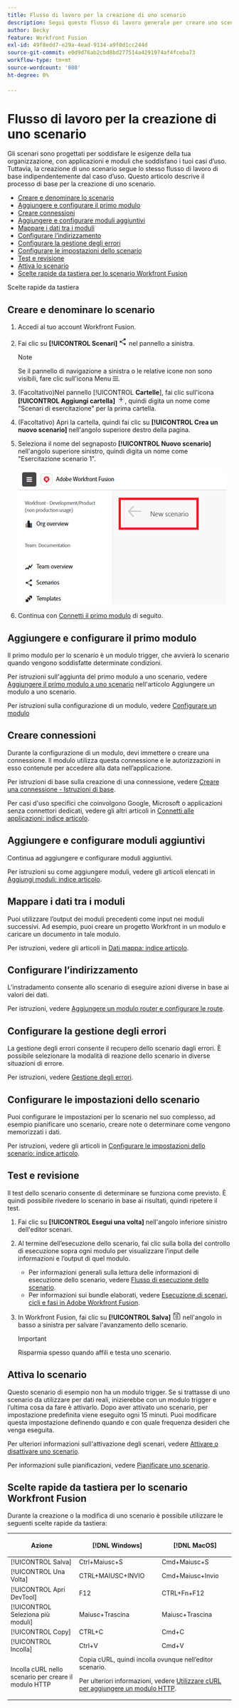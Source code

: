 ```yaml
---
title: Flusso di lavoro per la creazione di uno scenario
description: Segui questo flusso di lavoro generale per creare uno scenario
author: Becky
feature: Workfront Fusion
exl-id: 49f8edd7-e29a-4ead-9134-a9f0d1cc244d
source-git-commit: e0d9d76ab2cbd8bd277514a4291974af4fceba73
workflow-type: tm+mt
source-wordcount: '808'
ht-degree: 0%

---
```


# Flusso di lavoro per la creazione di uno scenario

Gli scenari sono progettati per soddisfare le esigenze della tua organizzazione, con applicazioni e moduli che soddisfano i tuoi casi d’uso. Tuttavia, la creazione di uno scenario segue lo stesso flusso di lavoro di base indipendentemente dal caso d’uso. Questo articolo descrive il processo di base per la creazione di uno scenario.


* [Creare e denominare lo scenario](#create-and-name-the-scenario)
* [Aggiungere e configurare il primo modulo](#configure-the-first-module)
* [Creare connessioni](#create-connections)
* [Aggiungere e configurare moduli aggiuntivi](#add-and-configure-additional-modules)
* [Mappare i dati tra i moduli](#map-data-between-modules)
* [Configurare l’indirizzamento](#configure-routing)
* [Configurare la gestione degli errori](#configure-error-handling)
* [Configurare le impostazioni dello scenario](#onfigure-scenario-settings)
* [Test e revisione](#test-and-revise)
* [Attiva lo scenario](#activate-the-scenario)
* [Scelte rapide da tastiera per lo scenario Workfront Fusion](#workfront-fusion-scenario-keyboard-shortcuts)

Scelte rapide da tastiera



## Creare e denominare lo scenario

1. Accedi al tuo account Workfront Fusion.
1. Fai clic su **[!UICONTROL Scenari]** ![Icona Scenari](assets/scenarios-icon.png) nel pannello a sinistra.

   >[!NOTE]
   >
   >Se il pannello di navigazione a sinistra o le relative icone non sono visibili, fare clic sull&#39;icona Menu ![Menu](assets/main-menu-icon-left-nav.png).

1. (Facoltativo)Nel pannello [!UICONTROL **Cartelle**], fai clic sull&#39;icona **[!UICONTROL Aggiungi cartella]** ![Aggiungi cartella](assets/add-folder-icon.png), quindi digita un nome come &quot;Scenari di esercitazione&quot; per la prima cartella.

1. (Facoltativo) Apri la cartella, quindi fai clic su **[!UICONTROL Crea un nuovo scenario]** nell&#39;angolo superiore destro della pagina.

1. Seleziona il nome del segnaposto **[!UICONTROL Nuovo scenario]** nell&#39;angolo superiore sinistro, quindi digita un nome come &quot;Esercitazione scenario 1&quot;.

   ![Assegna un nome allo scenario](assets/name-the-scenario.png)

1. Continua con [Connetti il primo modulo](#2-connect-the-first-module) di seguito.

## Aggiungere e configurare il primo modulo

Il primo modulo per lo scenario è un modulo trigger, che avvierà lo scenario quando vengono soddisfatte determinate condizioni.

Per istruzioni sull&#39;aggiunta del primo modulo a uno scenario, vedere [Aggiungere il primo modulo a uno scenario](/help/workfront-fusion/create-scenarios/add-modules/add-a-module-basic.md#add-the-first-module-to-a-scenario) nell&#39;articolo Aggiungere un modulo a uno scenario.

Per istruzioni sulla configurazione di un modulo, vedere [Configurare un modulo](/help/workfront-fusion/create-scenarios/add-modules/configure-a-modules-settings.md)

## Creare connessioni

Durante la configurazione di un modulo, devi immettere o creare una connessione. Il modulo utilizza questa connessione e le autorizzazioni in esso contenute per accedere alla data nell’applicazione.

Per istruzioni di base sulla creazione di una connessione, vedere [Creare una connessione - Istruzioni di base](/help/workfront-fusion/create-scenarios/connect-to-apps/connect-to-fusion-general.md).

Per casi d&#39;uso specifici che coinvolgono Google, Microsoft o applicazioni senza connettori dedicati, vedere gli altri articoli in [Connetti alle applicazioni: indice articolo](/help/workfront-fusion/create-scenarios/connect-to-apps/connect-to-apps-toc.md).

## Aggiungere e configurare moduli aggiuntivi

Continua ad aggiungere e configurare moduli aggiuntivi.

Per istruzioni su come aggiungere moduli, vedere gli articoli elencati in [Aggiungi moduli: indice articolo](/help/workfront-fusion/create-scenarios/add-modules/add-modules-toc.md).

## Mappare i dati tra i moduli

Puoi utilizzare l’output dei moduli precedenti come input nei moduli successivi. Ad esempio, puoi creare un progetto Workfront in un modulo e caricare un documento in tale modulo.

Per istruzioni, vedere gli articoli in [Dati mappa: indice articolo](/help/workfront-fusion/create-scenarios/map-data/map-data-toc.md).

## Configurare l’indirizzamento

L’instradamento consente allo scenario di eseguire azioni diverse in base ai valori dei dati.

Per istruzioni, vedere [Aggiungere un modulo router e configurare le route](/help/workfront-fusion/create-scenarios/add-modules/router-module.md).

## Configurare la gestione degli errori

La gestione degli errori consente il recupero dello scenario dagli errori. È possibile selezionare la modalità di reazione dello scenario in diverse situazioni di errore.

Per istruzioni, vedere [Gestione degli errori](/help/workfront-fusion/create-scenarios/config-error-handling/error-handling.md).

## Configurare le impostazioni dello scenario

Puoi configurare le impostazioni per lo scenario nel suo complesso, ad esempio pianificare uno scenario, creare note o determinare come vengono memorizzati i dati.

Per istruzioni, vedere gli articoli in [Configurare le impostazioni dello scenario: indice articolo](/help/workfront-fusion/create-scenarios/config-scenarios-settings/config-scenario-settings-toc.md).

## Test e revisione

Il test dello scenario consente di determinare se funziona come previsto. È quindi possibile rivedere lo scenario in base ai risultati, quindi ripetere il test.

1. Fai clic su **[!UICONTROL Esegui una volta]** nell&#39;angolo inferiore sinistro dell&#39;editor scenari.
1. Al termine dell’esecuzione dello scenario, fai clic sulla bolla del controllo di esecuzione sopra ogni modulo per visualizzare l’input delle informazioni e l’output di quel modulo.

   * Per informazioni generali sulla lettura delle informazioni di esecuzione dello scenario, vedere [Flusso di esecuzione dello scenario](/help/workfront-fusion/references/scenarios/scenario-execution-flow.md).
   * Per informazioni sui bundle elaborati, vedere [Esecuzione di scenari, cicli e fasi in Adobe Workfront Fusion](/help/workfront-fusion/references/scenarios/scenario-execution-cycles-phases.md).

1. In Workfront Fusion, fai clic su **[!UICONTROL Salva]** ![Icona Salva](assets/save-icon.png) nell&#39;angolo in basso a sinistra per salvare l&#39;avanzamento dello scenario.

   >[!IMPORTANT]
   >
   >Risparmia spesso quando affili e testa uno scenario.

## Attiva lo scenario

Questo scenario di esempio non ha un modulo trigger. Se si trattasse di uno scenario da utilizzare per dati reali, inizierebbe con un modulo trigger e l’ultima cosa da fare è attivarlo. Dopo aver attivato uno scenario, per impostazione predefinita viene eseguito ogni 15 minuti. Puoi modificare questa impostazione definendo quando e con quale frequenza desideri che venga eseguita.

Per ulteriori informazioni sull&#39;attivazione degli scenari, vedere [Attivare o disattivare uno scenario](/help/workfront-fusion/manage-scenarios/activate-deactivate-scenarios.md).

Per informazioni sulle pianificazioni, vedere [Pianificare uno scenario](/help/workfront-fusion/create-scenarios/config-scenarios-settings/schedule-a-scenario.md).

## Scelte rapide da tastiera per lo scenario Workfront Fusion

Durante la creazione o la modifica di uno scenario è possibile utilizzare le seguenti scelte rapide da tastiera:

<table style="table-layout:auto"> 
 <col data-mc-conditions=""> 
 <col data-mc-conditions=""> 
 <col data-mc-conditions=""> 
 <thead> 
  <tr> 
   <th> <p>Azione</p> </th> 
   <th>[!DNL Windows]</th> 
   <th> <p>[!DNL MacOS]</p> </th> 
  </tr> 
 </thead> 
 <tbody> 
  <tr> 
   <td role="rowheader">[!UICONTROL Salva] </td> 
   <td>Ctrl+Maiusc+S</td> 
   <td>Cmd+Maiusc+S</span> </td> 
  </tr> 
  <tr> 
   <td role="rowheader">[!UICONTROL Una Volta]</td> 
   <td>CTRL+MAIUSC+INVIO</td> 
   <td>Cmd+Maiusc+Invio</span> </td> 
  </tr> 
  <tr> 
   <td role="rowheader">[!UICONTROL Apri DevTool]</td> 
   <td>F12</td> 
   <td>CTRL+Fn+F12</span> </td> 
  </tr> 
  <tr> 
   <td role="rowheader">[!UICONTROL Seleziona più moduli]</td> 
   <td>Maiusc+Trascina</td> 
   <td>Maiusc+Trascina</span> </td> 
  </tr> 
  <tr> 
   <td role="rowheader">[!UICONTROL Copy]</td> 
   <td>CTRL+C</td> 
   <td>Cmd+C</span> </td> 
  </tr> 
  <tr> 
   <td role="rowheader">[!UICONTROL Incolla]</td> 
   <td>Ctrl+V</td> 
   <td>Cmd+V</span> </td> 
  </tr> 
  <tr> 
   <td role="rowheader">Incolla cURL nello scenario per creare il modulo HTTP</td> 
   <td colspan="2">Copia cURL, quindi incolla ovunque nell’editor scenario.<p>Per ulteriori informazioni, vedere <a href="/help/workfront-fusion/create-scenarios/add-modules/use-curl-create-http.md">Utilizzare cURL per aggiungere un modulo HTTP</a>.</td> 
  </tr> 
 </tbody> 
</table>





